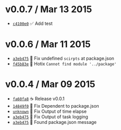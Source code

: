 v0.0.7 / Mar 13 2015
=========================
 * [`c4100e0`][7] :white_check_mark: Add test

[7]: https://github.com/59naga/abigail/commit/c4100e002a89899ddb135766837ddd29290e4e5e

v0.0.6 / Mar 11 2015
=========================
 * [`a3eb475`][5] :bug: Fix undefined `scirpts` at package.json
 * [`f45b83e`][6] :bug: Hotix `Cannot find module '../package'`

[5]: https://github.com/59naga/abigail/commit/ca5ce59fe2a6d4de32a1cabe8ad9cb80684ea608
[6]: https://github.com/59naga/abigail/commit/f45b83e525d18045c7e6f4d4bf3966b54e1489f8

v0.0.4 / Mar 09 2015
=========================
 * [`fa60fa8`][1] :coffee: Release v0.0.1
 * [`14849f0`][2] :bug: Fix Dependent to package.json
 * [`unknown`][3] :bug: Fix Output of time elapse
 * [`a3eb475`][4] :bug: Fix Output of task logging
 * [`a3eb475`][4] :memo: Found package.json message

[1]: https://github.com/59naga/abigail/commit/fa60fa82d6883597cc9cb3cdf6fabf8cec4c92b5
[2]: https://github.com/59naga/abigail/commit/14849f049a29a5062970c71ecfb3373409df7196
[3]: https://github.com/59naga/abigail/commit/115d4b57aae23088842a43a1d985d1196137c740
[4]: https://github.com/59naga/abigail/commit/a3eb475c9f8cc1364c2a3d98488f22d9088c29f5

[0]: https://github.com/59naga/abigail/commits/master